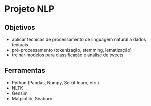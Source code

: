 # Projeto NLP

## Objetivos  
- aplicar técnicas de processamento de linguagem natural a dados textuais 
- pré-processamento (tokenização, stemming, lematização)  
- treinar modelos para classificação e análise de tweets 

## Ferramentas  
- Python (Pandas, Numpy, Scikit-learn, etc.)
- NLTK
- Gensim
- Matplotlib, Seaborn

